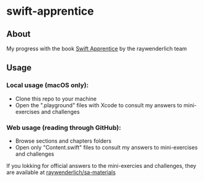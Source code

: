 # swift-apprentice

## About
My progress with the book [Swift Apprentice](https://www.raywenderlich.com/books/swift-apprentice/v6.0) by the raywenderlich team

## Usage
### Local usage (macOS only):
- Clone this repo to your machine
- Open the ".playground" files with Xcode to consult my answers to mini-exercises and challenges

### Web usage (reading through GitHub):
- Browse sections and chapters folders
- Open only "Content.swift" files to consult my answers to mini-exercises and challenges

If you lokking for official answers to the mini-exercies and challenges, they are available at [raywenderlich/sa-materials](https://github.com/raywenderlich/sa-materials/pulls)
